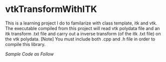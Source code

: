 # vtkTransformWithITK

This is a learning project I do to familarize with class template, itk and vtk. The executable compiled from this project will read vtk polydata file and an itk transform .txt file and carry out a inverse transform (of the itk .txt file) on the vtk polydata.
[Note] You must include both .cpp and .h file in order to compile this library.

_Sample Code as Follow_

